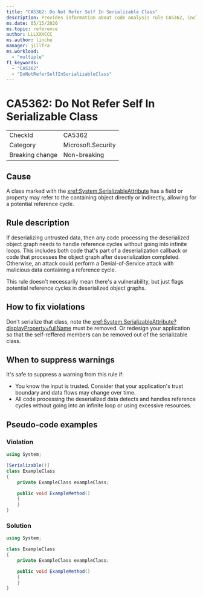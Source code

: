 ```yaml
---
title: "CA5362: Do Not Refer Self In Serializable Class"
description: Provides information about code analysis rule CA5362, including causes, how to fix violations, and when to suppress it.
ms.date: 05/15/2020
ms.topic: reference
author: LLLXXXCCC
ms.author: linche
manager: jillfra
ms.workload:
  - "multiple"
f1_keywords:
  - "CA5362"
  - "DoNotReferSelfInSerializableClass"
---
```

# CA5362: Do Not Refer Self In Serializable Class

|||
|-|-|
|CheckId|CA5362|
|Category|Microsoft.Security|
|Breaking change|Non-breaking|

## Cause

A class marked with the <xref:System.SerializableAttribute> has a field or property may refer to the containing object directly or indirectly, allowing for a potential reference cycle.

## Rule description

If deserializing untrusted data, then any code processing the deserialized object graph needs to handle reference cycles without going into infinite loops. This includes both code that's part of a deserialization callback or code that processes the object graph after deserialization completed. Otherwise, an attack could perform a Denial-of-Service attack with malicious data containing a reference cycle.

This rule doesn't necessarily mean there's a vulnerability, but just flags potential reference cycles in deserialized object graphs.

## How to fix violations

Don't serialize that class, note the <xref:System.SerializableAttribute?displayProperty=fullName> must be removed. Or redesign your application so that the self-reffered members can be removed out of the serializable class.

## When to suppress warnings

It's safe to suppress a warning from this rule if:
- You know the input is trusted. Consider that your application's trust boundary and data flows may change over time.
- All code processing the deserialized data detects and handles reference cycles without going into an infinite loop or using excessive resources.

## Pseudo-code examples

### Violation

```csharp
using System;

[Serializable()]
class ExampleClass
{
    private ExampleClass exampleClass;

    public void ExampleMethod()
    {
    }
}
```

### Solution

```csharp
using System;

class ExampleClass
{
    private ExampleClass exampleClass;

    public void ExampleMethod()
    {
    }
}
```
